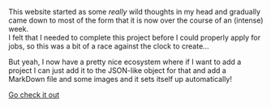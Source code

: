 This website started as some _really_ wild thoughts in my head and gradually came down to most of the form that it is now over the course of an (intense) week.  
I felt that I needed to complete this project before I could properly apply for jobs, so this was a bit of a race against the clock to create...

But yeah, I now have a pretty nice ecosystem where if I want to add a project I can just add it to the JSON-like object for that and add a MarkDown file and some images and it sets itself up automatically!

[Go check it out](https://jirinrin.com)